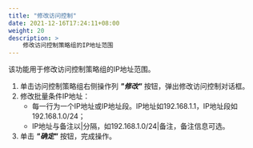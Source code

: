 ```yaml
---
title: "修改访问控制"
date: 2021-12-16T17:24:11+08:00
weight: 20
description: >
    修改访问控制策略组的IP地址范围
---
```


该功能用于修改访问控制策略组的IP地址范围。

1. 单击访问控制策略组右侧操作列 **_"修改"_** 按钮，弹出修改访问控制对话框。
2. 修改批量条件IP地址：
    - 每一行为一个IP地址或IP地址段。IP地址如192.168.1.1，IP地址段如192.168.1.0/24；
    - IP地址与备注以|分隔，如192.168.1.0/24|备注，备注信息可选。
3. 单击 **_"确定"_** 按钮，完成操作。